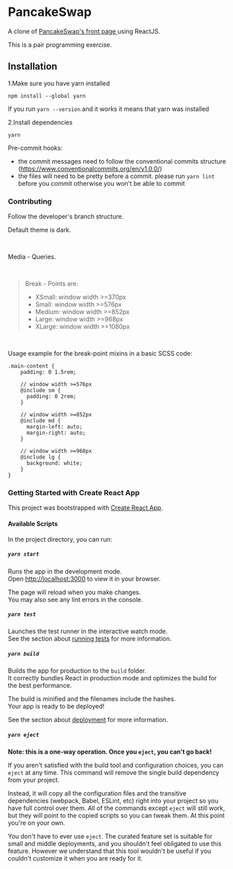 # PancakeSwap

A clone of [PancakeSwap's front page ](https://pancakeswap.finance/) using ReactJS.
 
This is a pair programming exercise.

## Installation

1.Make sure you have yarn installed

`npm install --global yarn`

If you run `yarn --version` and it works it means that yarn was installed

2.Install dependencies

`yarn`

Pre-commit hooks:

- the commit messages need to follow the conventional commits structure (https://www.conventionalcommits.org/en/v1.0.0/)
- the files will need to be pretty before a commit. please run `yarn lint` before you commit otherwise you won't be able to commit

### Contributing

Follow the developer's branch structure.

Default theme is dark.

<br>

Media - Queries.

<br>

> Break - Points are:
>
> - XSmall: window width >=370px
> - Small: window width >=576px
> - Medium: window width >=852px
> - Large: window width >=968px
> - XLarge: window width >=1080px

<br>

Usage example for the break-point mixins in a basic SCSS code:

```
.main-content {
    padding: 0 1.5rem;

    // window width >=576px
    @include sm {
      padding: 0 2rem;
    }

    // window width >=852px
    @include md {
      margin-left: auto;
      margin-right: auto;
    }

    // window width >=968px
    @include lg {
      background: white;
    }
}
```

### Getting Started with Create React App

This project was bootstrapped with [Create React App](https://github.com/facebook/create-react-app).

#### Available Scripts

In the project directory, you can run:

##### `yarn start`

Runs the app in the development mode.\
Open [http://localhost:3000](http://localhost:3000) to view it in your browser.

The page will reload when you make changes.\
You may also see any lint errors in the console.

##### `yarn test`

Launches the test runner in the interactive watch mode.\
See the section about [running tests](https://facebook.github.io/create-react-app/docs/running-tests) for more information.

##### `yarn build`

Builds the app for production to the `build` folder.\
It correctly bundles React in production mode and optimizes the build for the best performance.

The build is minified and the filenames include the hashes.\
Your app is ready to be deployed!

See the section about [deployment](https://facebook.github.io/create-react-app/docs/deployment) for more information.

##### `yarn eject`

**Note: this is a one-way operation. Once you `eject`, you can't go back!**

If you aren't satisfied with the build tool and configuration choices, you can `eject` at any time. This command will remove the single build dependency from your project.

Instead, it will copy all the configuration files and the transitive dependencies (webpack, Babel, ESLint, etc) right into your project so you have full control over them. All of the commands except `eject` will still work, but they will point to the copied scripts so you can tweak them. At this point you're on your own.

You don't have to ever use `eject`. The curated feature set is suitable for small and middle deployments, and you shouldn't feel obligated to use this feature. However we understand that this tool wouldn't be useful if you couldn't customize it when you are ready for it.
